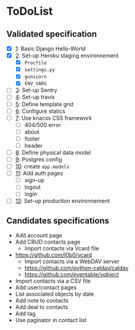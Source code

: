 # ToDoList

## Validated specification

* [x] [1][1]: Basic Django Hello-World
* [x] [2][2]: Set-up Heroku staging environnement
    - [x] `Procfile`
    - [x] `settings.py`
    - [x] `gunicorn`
    - [x] `ENV_VARS`
* [ ] [3][3]: Set-up Sentry
* [ ] [4][4]: Set-up travis
* [ ] [5][5]: Define template grid
* [ ] [6][6]: Configure statics
* [ ] [7][7]: Use knacss CSS framework
    - [ ] 404/500 error
    - [ ] about
    - [ ] footer
    - [ ] header
* [ ] [8][8]: Define physical data model
* [ ] [9][9]: Postgres config
* [ ] [10][10]: create `app.models`
* [ ] [11][11]: Add auth pages
    - [ ] sign-up
    - [ ] logout
    - [ ] login
* [ ] [12][12]: Set-up production environnement

## Candidates specifications

* Add account page
* Add CRUD contacts page
    - Import contacts via Vcard file
* https://github.com/l0b0/vcard
    - Import contacts via a WebDAV server
    - https://github.com/python-caldav/caldav
    - https://github.com/eventable/vobject
* Import contacts via a CSV file
* Add user/contact pages
* List associated objects by date
* Add note to contacts
* Add deal to contacts
* Add tag
* Use paginator in contact list

[1]: https://github.com/freezed/ocp13/issues/1
[2]: https://github.com/freezed/ocp13/issues/2
[3]: https://github.com/freezed/ocp13/issues/3
[4]: https://github.com/freezed/ocp13/issues/4
[5]: https://github.com/freezed/ocp13/issues/5
[6]: https://github.com/freezed/ocp13/issues/6
[7]: https://github.com/freezed/ocp13/issues/7
[8]: https://github.com/freezed/ocp13/issues/8
[9]: https://github.com/freezed/ocp13/issues/9
[10]: https://github.com/freezed/ocp13/issues/10
[11]: https://github.com/freezed/ocp13/issues/11
[12]: https://github.com/freezed/ocp13/issues/12
